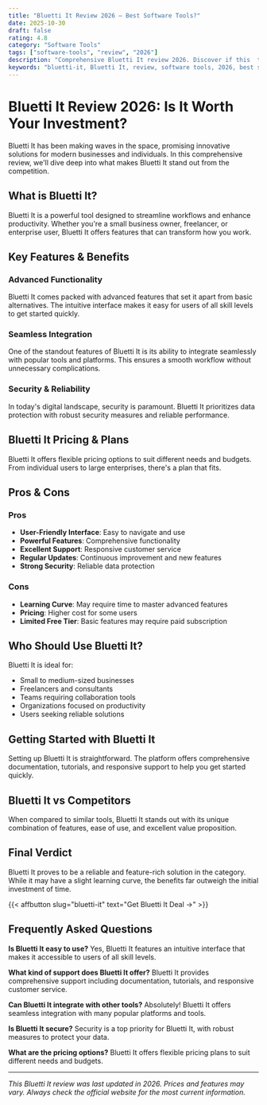 ```yaml
---
title: "Bluetti It Review 2026 – Best Software Tools?"
date: 2025-10-30
draft: false
rating: 4.8
category: "Software Tools"
tags: ["software-tools", "review", "2026"]
description: "Comprehensive Bluetti It review 2026. Discover if this  tool is the best choice for your needs."
keywords: "bluetti-it, Bluetti It, review, software tools, 2026, best software tools"
---
```


# Bluetti It Review 2026: Is It Worth Your Investment?

Bluetti It has been making waves in the  space, promising innovative solutions for modern businesses and individuals. In this comprehensive review, we'll dive deep into what makes Bluetti It stand out from the competition.

## What is Bluetti It?

Bluetti It is a powerful  tool designed to streamline workflows and enhance productivity. Whether you're a small business owner, freelancer, or enterprise user, Bluetti It offers features that can transform how you work.

## Key Features & Benefits

### Advanced Functionality
Bluetti It comes packed with advanced features that set it apart from basic alternatives. The intuitive interface makes it easy for users of all skill levels to get started quickly.

### Seamless Integration
One of the standout features of Bluetti It is its ability to integrate seamlessly with popular tools and platforms. This ensures a smooth workflow without unnecessary complications.

### Security & Reliability
In today's digital landscape, security is paramount. Bluetti It prioritizes data protection with robust security measures and reliable performance.

## Bluetti It Pricing & Plans

Bluetti It offers flexible pricing options to suit different needs and budgets. From individual users to large enterprises, there's a plan that fits.

## Pros & Cons

### Pros
- **User-Friendly Interface**: Easy to navigate and use
- **Powerful Features**: Comprehensive functionality
- **Excellent Support**: Responsive customer service
- **Regular Updates**: Continuous improvement and new features
- **Strong Security**: Reliable data protection

### Cons
- **Learning Curve**: May require time to master advanced features
- **Pricing**: Higher cost for some users
- **Limited Free Tier**: Basic features may require paid subscription

## Who Should Use Bluetti It?

Bluetti It is ideal for:
- Small to medium-sized businesses
- Freelancers and consultants
- Teams requiring collaboration tools
- Organizations focused on productivity
- Users seeking reliable  solutions

## Getting Started with Bluetti It

Setting up Bluetti It is straightforward. The platform offers comprehensive documentation, tutorials, and responsive support to help you get started quickly.

## Bluetti It vs Competitors

When compared to similar tools, Bluetti It stands out with its unique combination of features, ease of use, and excellent value proposition.

## Final Verdict

Bluetti It proves to be a reliable and feature-rich solution in the  category. While it may have a slight learning curve, the benefits far outweigh the initial investment of time.

{{< affbutton slug="bluetti-it" text="Get Bluetti It Deal →" >}}

## Frequently Asked Questions

**Is Bluetti It easy to use?**
Yes, Bluetti It features an intuitive interface that makes it accessible to users of all skill levels.

**What kind of support does Bluetti It offer?**
Bluetti It provides comprehensive support including documentation, tutorials, and responsive customer service.

**Can Bluetti It integrate with other tools?**
Absolutely! Bluetti It offers seamless integration with many popular platforms and tools.

**Is Bluetti It secure?**
Security is a top priority for Bluetti It, with robust measures to protect your data.

**What are the pricing options?**
Bluetti It offers flexible pricing plans to suit different needs and budgets.

---

*This Bluetti It review was last updated in 2026. Prices and features may vary. Always check the official website for the most current information.*
